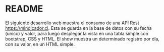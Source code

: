 # README

El siguiente desarrollo web muestra el consumo de una API Rest https://mindicador.cl.
Esta se guarda en la base de datos con su fecha (unico) y valor, para luego desplegar la vista en una tabla simple con bootstrap, CSS y HTML.
El show muestra un determinado registro por día, con su valor, en un HTML simple.
